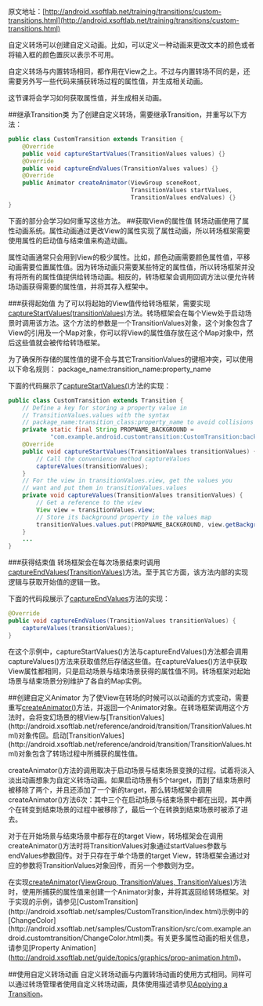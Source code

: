 原文地址：[http://android.xsoftlab.net/training/transitions/custom-transitions.html](http://android.xsoftlab.net/training/transitions/custom-transitions.html)

自定义转场可以创建自定义动画。比如，可以定义一种动画来更改文本的颜色或者将输入框的颜色置灰以表示不可用。

自定义转场与内置转场相同，都作用在View之上。不过与内置转场不同的是，还需要另外写一些代码来捕获转场过程的属性值，并生成相关动画。

这节课将会学习如何获取属性值，并生成相关动画。

##继承Transition类
为了创建自定义转场，需要继承Transition，并重写以下方法：
```java
public class CustomTransition extends Transition {
    @Override
    public void captureStartValues(TransitionValues values) {}
    @Override
    public void captureEndValues(TransitionValues values) {}
    @Override
    public Animator createAnimator(ViewGroup sceneRoot,
                                   TransitionValues startValues,
                                   TransitionValues endValues) {}
}
```

下面的部分会学习如何重写这些方法。
##获取View的属性值
转场动画使用了属性动画系统。属性动画通过更改View的属性实现了属性动画，所以转场框架需要使用属性的启动值与结束值来构造动画。

属性动画通常只会用到View的极少属性。比如，颜色动画需要颜色属性值，平移动画需要位置属性值。因为转场动画只需要某些特定的属性值，所以转场框架并没有将所有的属性值提供给转场动画。相反的，转场框架会调用回调方法以便允许转场动画获得需要的属性值，并将其存入框架中。

###获得起始值
为了可以将起始的View值传给转场框架，需要实现[captureStartValues(transitionValues)](http://android.xsoftlab.net/reference/android/transition/Transition.html#captureStartValues(android.transition.TransitionValues))方法。转场框架会在每个View处于启动场景时调用该方法。这个方法的参数是一个TransitionValues对象，这个对象包含了View的引用及一个Map对象，你可以将View的属性值存放在这个Map对象中，然后这些值就会被传给转场框架。

为了确保所存储的属性值的键不会与其它TransitionValues的键相冲突，可以使用以下命名规则：
package_name:transition_name:property_name

下面的代码展示了[captureStartValues()](http://android.xsoftlab.net/reference/android/transition/Transition.html#captureStartValues(android.transition.TransitionValues))方法的实现：
```java
public class CustomTransition extends Transition {
    // Define a key for storing a property value in
    // TransitionValues.values with the syntax
    // package_name:transition_class:property_name to avoid collisions
    private static final String PROPNAME_BACKGROUND =
            "com.example.android.customtransition:CustomTransition:background";
    @Override
    public void captureStartValues(TransitionValues transitionValues) {
        // Call the convenience method captureValues
        captureValues(transitionValues);
    }
    // For the view in transitionValues.view, get the values you
    // want and put them in transitionValues.values
    private void captureValues(TransitionValues transitionValues) {
        // Get a reference to the view
        View view = transitionValues.view;
        // Store its background property in the values map
        transitionValues.values.put(PROPNAME_BACKGROUND, view.getBackground());
    }
    ...
}
```

###获得结束值
转场框架会在每次场景结束时调用[captureEndValues(TransitionValues)](http://android.xsoftlab.net/reference/android/transition/Transition.html#captureEndValues(android.transition.TransitionValues))方法。至于其它方面，该方法内部的实现逻辑与获取开始值的逻辑一致。

下面的代码段展示了[captureEndValues](http://android.xsoftlab.net/reference/android/transition/Transition.html#captureEndValues(android.transition.TransitionValues))方法的实现：
```java
@Override
public void captureEndValues(TransitionValues transitionValues) {
    captureValues(transitionValues);
}
```

在这个示例中，captureStartValues()方法与captureEndValues()方法都会调用captureValues()方法来获取值然后存储这些值。在captureValues()方法中获取View属性都相同，只是启动场景与结束场景获得的属性值不同。转场框架对起始场景与结束场景分别维护了各自的Map实例。

##创建自定义Animator
为了使View在转场的时候可以以动画的方式变动，需要重写[createAnimator()](http://android.xsoftlab.net/reference/android/transition/Transition.html#createAnimator(android.view.ViewGroup,%20android.transition.TransitionValues,%20android.transition.TransitionValues))方法，并返回一个Animator对象。在转场框架调用这个方法时，会将变幻场景的根View与[TransitionValues](http://android.xsoftlab.net/reference/android/transition/TransitionValues.html)对象传回。启动[TransitionValues](http://android.xsoftlab.net/reference/android/transition/TransitionValues.html)对象包含了转场过程中所捕获的属性值。

createAnimator()方法的调用取决于启动场景与结束场景变换的过程。试着将淡入淡出动画想象为自定义转场动画。如果启动场景有5个target，而到了结束场景时被移除了两个，并且还添加了一个新的target，那么转场框架会调用createAnimator()方法6次：其中三个在启动场景与结束场景中都在出现，其中两个在转变到结束场景的过程中被移除了，最后一个在转换到结束场景时被添了进去。

对于在开始场景与结束场景中都存在的target View，转场框架会在调用createAnimator()方法时将TransitionValues对象通过startValues参数与endValues参数回传。对于只存在于单个场景的target View，转场框架会通过对应的参数将TransitionValues对象回传，而另一个参数则为空。

在实现[createAnimator(ViewGroup, TransitionValues, TransitionValues)](http://android.xsoftlab.net/reference/android/transition/Transition.html#createAnimator(android.view.ViewGroup,%20android.transition.TransitionValues,%20android.transition.TransitionValues))方法时，使用所捕获的属性值来创建一个Animator对象，并将其返回给转场框架。对于实现的示例，请参见[CustomTransition](http://android.xsoftlab.net/samples/CustomTransition/index.html)示例中的[ChangeColor](http://android.xsoftlab.net/samples/CustomTransition/src/com.example.android.customtransition/ChangeColor.html)类。有关更多属性动画的相关信息，请参见[Property Animation](http://android.xsoftlab.net/guide/topics/graphics/prop-animation.html)。

##使用自定义转场动画
自定义转场动画与内置转场动画的使用方式相同。同样可以通过转场管理者使用自定义转场动画，具体使用描述请参见[Applying a Transition](http://android.xsoftlab.net/training/transitions/transitions.html#Apply)。